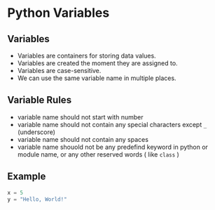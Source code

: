 # Python Variables

## Variables

- Variables are containers for storing data values.
- Variables are created the moment they are assigned to.
- Variables are case-sensitive.
- We can use the same variable name in multiple places.


## Variable Rules

<!-- python variable rules -->

- variable name should not start with number
- variable name should not contain any special characters except `_` (underscore)
- variable name should not contain any spaces 
- variable name shouold not be any predefind keyword in python or module name, or any other reserved words ( like `class` )


## Example


```python
x = 5
y = "Hello, World!"

```



